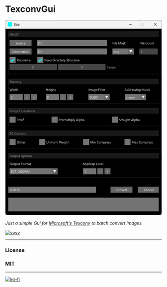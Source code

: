 # TexconvGui

<p align="center">
    <img src="https://raw.githubusercontent.com/bj-rn/texconvgui/master/screenshot.png" title="" alt="screenshot" width="521">
</p>


_Just a simple Gui for [Microsoft's Texconv](https://github.com/Microsoft/DirectXTex/wiki/Texconv) to batch convert images._


[![vvvv](https://img.shields.io/static/v1?label=MADE%20WITH&message=VVVV&color=191919&style=for-the-badge)](https://visualprogramming.net/)


---
### License

### [MIT](https://github.com/bj-rn/texconvgui/blob/master/LICENSE)
---
[![ko-fi](https://ko-fi.com/img/githubbutton_sm.svg)](https://ko-fi.com/Q5Q61EQB8X)
